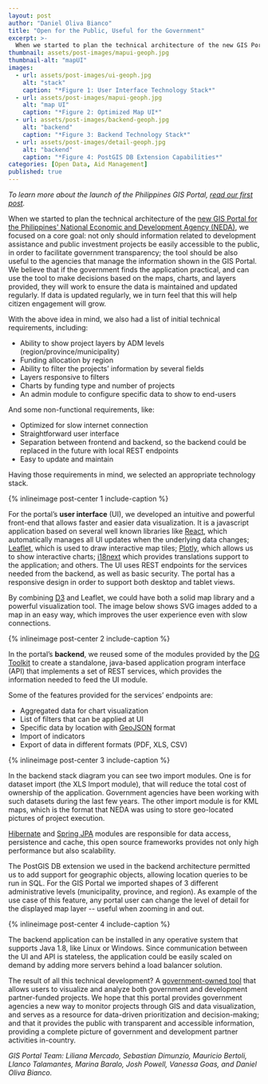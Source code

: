 ```yaml
---
layout: post
author: "Daniel Oliva Bianco"
title: "Open for the Public, Useful for the Government" 
excerpt: >-
  When we started to plan the technical architecture of the new GIS Portal for the Philippine National Economic and Development Agency (NEDA), we focused on a core goal: not only should information related to development assistance and public investment projects be easily accessible to the public...
thumbnail: assets/post-images/mapui-geoph.jpg
thumbnail-alt: "mapUI"
images:
  - url: assets/post-images/ui-geoph.jpg
    alt: "stack"
    caption: "*Figure 1: User Interface Technology Stack*"
  - url: assets/post-images/mapui-geoph.jpg
    alt: "map UI"
    caption: "*Figure 2: Optimized Map UI*"
  - url: assets/post-images/backend-geoph.jpg
    alt: "backend"
    caption: "*Figure 3: Backend Technology Stack*"
  - url: assets/post-images/detail-geoph.jpg
    alt: "backend"
    caption: "*Figure 4: PostGIS DB Extension Capabilities*"
categories: [Open Data, Aid Management]
published: true
---
```


*To learn more about the launch of the Philippines GIS Portal, [read our first post](http://www.developmentgateway.org/2016/09/30/Philippines-GIS-Launch/).*

When we started to plan the technical architecture of the [new GIS Portal for the Philippines' National Economic and Development Agency (NEDA)](http://neda.developmentgateway.org/#/map/tools?_k=w19mta), we focused on a core goal: not only should information related to development assistance and public investment projects be easily accessible to the public, in order to facilitate government transparency; the tool should be also useful to the agencies that manage the information shown in the GIS Portal. We believe that if the government finds the application practical, and can use the tool to make decisions based on the maps, charts, and layers provided, they will work to ensure the data is maintained and updated regularly. If data is updated regularly, we in turn feel that this will help citizen engagement will grow.

With the above idea in mind, we also had a list of initial technical requirements, including:  
- Ability to show project layers by ADM levels (region/province/municipality)
- Funding allocation by region
- Ability to filter the projects’ information by several fields
- Layers responsive to filters
- Charts by funding type and number of projects
- An admin module to configure specific data to show to end-users

And some non-functional requirements, like:
- Optimized for slow internet connection
- Straightforward user interface
- Separation between frontend and backend, so the backend could be replaced in the future with local REST endpoints
- Easy to update and maintain

Having those requirements in mind, we selected an appropriate technology stack.
 
{% inlineimage post-center 1 include-caption %}

For the portal’s **user interface** (UI), we developed an intuitive and powerful front-end that allows faster and easier data visualization. It is a javascript application based on several well known libraries like [React](https://facebook.github.io/react/), which automatically manages all UI updates when the underlying data changes; [Leaflet](https://github.com/Esri/esri-leaflet), which is used to draw interactive map tiles; [Plotly](https://plot.ly/), which allows us to show interactive charts; [i18next](http://i18next.com/) which provides translations support to the application; and others. The UI uses REST endpoints for the services needed from the backend, as well as basic security. The portal has a responsive design in order to support both desktop and tablet views.

By combining [D3](https://d3js.org/) and Leaflet, we could have both a solid map library and a powerful visualization tool. The image below shows SVG images added to a map in an easy way, which improves the user experience even with slow connections.

{% inlineimage post-center 2 include-caption %}

In the portal’s **backend**, we reused some of the modules provided by the [DG Toolkit](https://github.com/devgateway/dg-toolkit) to create a standalone, java-based application program interface (API) that implements a set of REST services, which provides the information needed to feed the UI module.

Some of the features provided for the services’ endpoints are:
- Aggregated data for chart visualization
- List of filters that can be applied at UI
- Specific data by location with [GeoJSON](http://geojson.org/) format
- Import of indicators
- Export of data in different formats (PDF, XLS, CSV)

{% inlineimage post-center 3 include-caption %}

In the backend stack diagram you can see two import modules. One is for dataset import (the XLS Import module), that will reduce the total cost of ownership of the application. Government agencies have been working with such datasets during the last few years. The other import module is for KML maps, which is the format that NEDA was using to store geo-located pictures of project execution.

[Hibernate](http://hibernate.org) and [Spring JPA](http://projects.spring.io/spring-data-jpa/) modules are responsible for data access, persistence and cache, this open source frameworks provides not only high performance but also scalability.

The PostGIS DB extension we used in the backend architecture permitted us to add support for geographic objects, allowing location queries to be run in SQL. For the GIS Portal we imported shapes of 3 different administrative levels (municipality, province, and region). As example of the use case of this feature, any portal user can change the level of detail for the displayed map layer -- useful when zooming in and out. 

{% inlineimage post-center 4 include-caption %}

The backend application can be installed in any operative system that supports Java 1.8, like Linux or Windows. Since communication between the UI and API is stateless, the application could be easily scaled on demand by adding more servers behind a load balancer solution. 

The result of all this technical development? A [government-owned tool](http://neda.developmentgateway.org/#/map/tools?_k=w19mta) that allows users to visualize and analyze both government and development partner-funded projects. We hope that this portal provides government agencies a new way to monitor projects through GIS and data visualization, and serves as a resource for data-driven prioritization and decision-making; and that it provides the public with transparent and accessible information, providing a complete picture of government and development partner activities in-country.  

*GIS Portal Team: Liliana Mercado, Sebastian Dimunzio, Mauricio Bertoli, Llanco Talamantes, Marina Baralo, Josh Powell, Vanessa Goas, and Daniel Oliva Bianco.*
